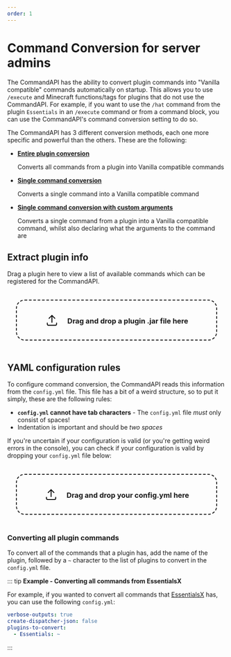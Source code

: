 ```yaml
---
order: 1
---
```


# Command Conversion for server admins

The CommandAPI has the ability to convert plugin commands into "Vanilla compatible" commands automatically on startup. This allows you to use `/execute` and Minecraft functions/tags for plugins that do not use the CommandAPI. For example, if you want to use the `/hat` command from the plugin `Essentials` in an `/execute` command or from a command block, you can use the CommandAPI's command conversion setting to do so.

The CommandAPI has 3 different conversion methods, each one more specific and powerful than the others. These are the following:

- [**Entire plugin conversion**](#converting-all-plugin-commands)

  Converts all commands from a plugin into Vanilla compatible commands

- [**Single command conversion**](./single-command)

  Converts a single command into a Vanilla compatible command

- [**Single command conversion with custom arguments**](./single-command-with-args)

  Converts a single command from a plugin into a Vanilla compatible command, whilst also declaring what the arguments to the command are

## Extract plugin info

Drag a plugin here to view a list of available commands which can be registered for the CommandAPI.

<style>
    .drop_zone_parent {
        padding: 20px;
    }

    .drop_zone {
        border: 2px solid;
        border-radius: 20px;
        padding: 20px;
        border-style: dashed;
        height: 50px;
        display: flex;
        justify-content: center;
        align-items: center;
    }

    #drop_zone_output {
        margin-top: 20px;
    }

    .drop_zone_text {
        margin-left: 20px;
        margin-top: 20px;
    }
</style>

<div class="drop_zone_parent">
    <div class="drop_zone" ondrop="pluginDropHandler(event);" ondragover="pluginDragHandler(event);">
    <!-- From https://tablericons.com/. Governed by the MIT license. -->
    <svg xmlns="http://www.w3.org/2000/svg" class="icon icon-tabler icon-tabler-upload" width="32" height="32" viewBox="0 0 24 24" stroke-width="1.5" stroke="#000000" fill="none" stroke-linecap="round" stroke-linejoin="round">
  <path stroke="none" d="M0 0h24v24H0z" fill="none"/>
  <path d="M4 17v2a2 2 0 0 0 2 2h12a2 2 0 0 0 2 -2v-2" />
  <polyline points="7 9 12 4 17 9" />
  <line x1="12" y1="4" x2="12" y2="16" />
</svg><span ><h3 class="drop_zone_text" id="plugin_upload_text" >Drag and drop a plugin .jar file here</h3></span>
    </div>
</div>

<div id="plugin_upload_output"></div>

## YAML configuration rules

To configure command conversion, the CommandAPI reads this information from the `config.yml` file. This file has a bit of a weird structure, so to put it simply, these are the following rules:

- **`config.yml` cannot have tab characters** - The `config.yml` file _must_ only consist of spaces!
- Indentation is important and should be _two spaces_

If you're uncertain if your configuration is valid (or you're getting weird errors in the console), you can check if your configuration is valid by dropping your `config.yml` file below:

<div class="drop_zone_parent">
    <div class="drop_zone" ondrop="configDropHandler(event);" ondragover="configDragHandler(event);">
    <!-- From https://tablericons.com/. Governed by the MIT license. -->
    <svg xmlns="http://www.w3.org/2000/svg" class="icon icon-tabler icon-tabler-upload" width="32" height="32" viewBox="0 0 24 24" stroke-width="1.5" stroke="#000000" fill="none" stroke-linecap="round" stroke-linejoin="round">
  <path stroke="none" d="M0 0h24v24H0z" fill="none"/>
  <path d="M4 17v2a2 2 0 0 0 2 2h12a2 2 0 0 0 2 -2v-2" />
  <polyline points="7 9 12 4 17 9" />
  <line x1="12" y1="4" x2="12" y2="16" />
</svg><span ><h3 class="drop_zone_text" id="config_upload_text" >Drag and drop your config.yml here</h3></span>
    </div>
</div>

<div id="config_upload_output"></div>

### Converting all plugin commands

To convert all of the commands that a plugin has, add the name of the plugin, followed by a `~` character to the list of plugins to convert in the `config.yml` file.

::: tip **Example - Converting all commands from EssentialsX**

For example, if you wanted to convert all commands that [EssentialsX](https://www.spigotmc.org/resources/essentialsx.9089/) has, you can use the following `config.yml`:

```yaml
verbose-outputs: true
create-dispatcher-json: false
plugins-to-convert: 
  - Essentials: ~
```

:::